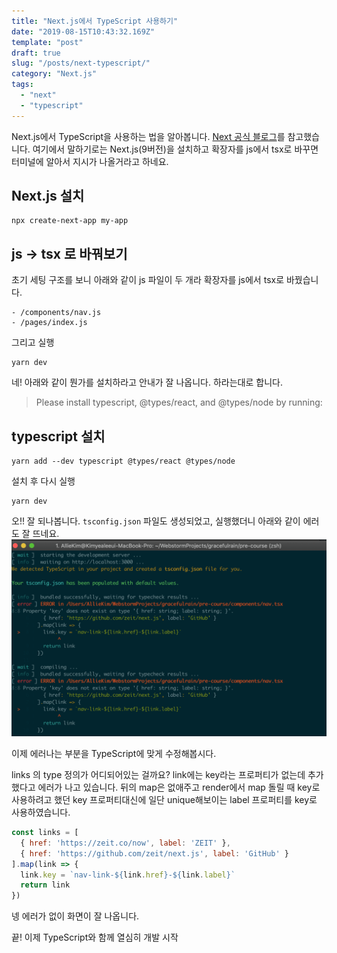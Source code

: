 ```yaml
---
title: "Next.js에서 TypeScript 사용하기"
date: "2019-08-15T10:43:32.169Z"
template: "post"
draft: true
slug: "/posts/next-typescript/"
category: "Next.js"
tags:
  - "next"
  - "typescript"
---
```



Next.js에서 TypeScript을 사용하는 법을 알아봅니다.
[Next 공식 블로그](https://nextjs.org/blog/next-9)를 참고했습니다.
여기에서 말하기로는 Next.js(9버전)을 설치하고 확장자를 js에서 tsx로 바꾸면 터미널에 알아서 지시가 나올거라고 하네요.

## Next.js 설치
```
npx create-next-app my-app
```

## js -> tsx 로 바꿔보기
초기 세팅 구조를 보니 아래와 같이 js 파일이 두 개라 확장자를 js에서 tsx로 바꿨습니다.

```
- /components/nav.js
- /pages/index.js
```

그리고 실행
```
yarn dev
```

네! 아래와 같이 뭔가를 설치하라고 안내가 잘 나옵니다. 하라는대로 합니다.
> Please install typescript, @types/react, and @types/node by running:

## typescript 설치
```
yarn add --dev typescript @types/react @types/node
```

설치 후 다시 실행
```
yarn dev
```

오!! 잘 되나봅니다. `tsconfig.json` 파일도 생성되었고, 실행했더니 아래와 같이 에러도 잘 뜨네요.
![](/media/190814-1.png)

이제 에러나는 부분을 TypeScript에 맞게 수정해봅시다.

links 의 type 정의가 어디되어있는 걸까요? link에는 key라는 프로퍼티가 없는데 추가했다고 에러가 나고 있습니다.
뒤의 map은 없애주고 render에서 map 돌릴 때 key로 사용하려고 했던 key 프로퍼티대신에
일단 unique해보이는 label 프로퍼티를 key로 사용하였습니다.

```jsx
const links = [
  { href: 'https://zeit.co/now', label: 'ZEIT' },
  { href: 'https://github.com/zeit/next.js', label: 'GitHub' }
].map(link => {
  link.key = `nav-link-${link.href}-${link.label}`
  return link
})
```

넹 에러가 없이 화면이 잘 나옵니다.

끝! 이제 TypeScript와 함께 열심히 개발 시작
